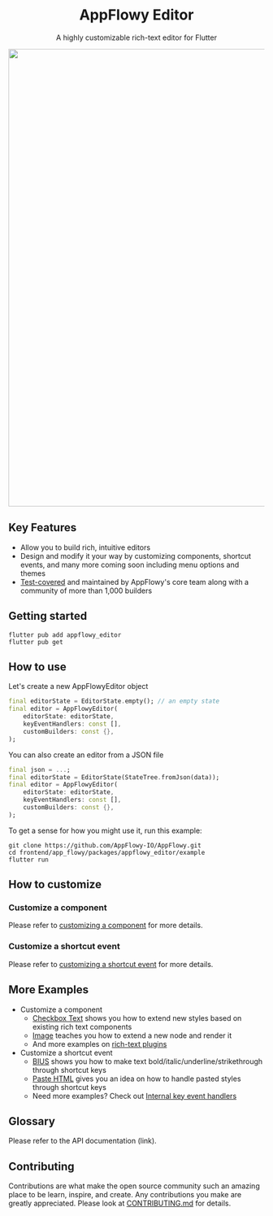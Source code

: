 <!-- 
This README describes the package. If you publish this package to pub.dev,
this README's contents appear on the landing page for your package.

For information about how to write a good package README, see the guide for
[writing package pages](https://dart.dev/guides/libraries/writing-package-pages). 

For general information about developing packages, see the Dart guide for
[creating packages](https://dart.dev/guides/libraries/create-library-packages)
and the Flutter guide for
[developing packages and plugins](https://flutter.dev/developing-packages). 
-->

<h1 align="center"><b>AppFlowy Editor</b></h1>

<p align="center">A highly customizable rich-text editor for Flutter</p>


<div align="center">
    <img src="https://raw.githubusercontent.com/LucasXu0/AppFlowy/documentation/appflowy_editor/frontend/app_flowy/packages/appflowy_editor/documentation/images/example.png" width = "900"/>
</div>

## Key Features

* Allow you to build rich, intuitive editors
* Design and modify it your way by customizing components, shortcut events, and many more coming soon including menu options and themes
* [Test-covered](https://github.com/LucasXu0/AppFlowy/blob/documentation/appflowy_editor/frontend/app_flowy/packages/appflowy_editor/documentation/testing.md) and maintained by AppFlowy's core team along with a community of more than 1,000 builders


## Getting started

```shell
flutter pub add appflowy_editor
flutter pub get
```

## How to use

Let's create a new AppFlowyEditor object 
```dart
final editorState = EditorState.empty(); // an empty state
final editor = AppFlowyEditor(
    editorState: editorState,
    keyEventHandlers: const [],
    customBuilders: const {},
);
```

You can also create an editor from a JSON file
```dart
final json = ...;
final editorState = EditorState(StateTree.fromJson(data));
final editor = AppFlowyEditor(
    editorState: editorState,
    keyEventHandlers: const [],
    customBuilders: const {},
);
```

To get a sense for how you might use it, run this example:
```shell
git clone https://github.com/AppFlowy-IO/AppFlowy.git
cd frontend/app_flowy/packages/appflowy_editor/example
flutter run
```


## How to customize 
### Customize a component
Please refer to [customizing a component](documentation/customizing.md#customizing-a-custom-component) for more details.


### Customize a shortcut event
Please refer to [customizing a shortcut event](documentation/customizing.md#customizing-a-custom-shortcut-event) for more details.

## More Examples
* Customize a component
    * [Checkbox Text](https://github.com/LucasXu0/AppFlowy/blob/documentation/appflowy_editor/frontend/app_flowy/packages/appflowy_editor/lib/src/render/rich_text/checkbox_text.dart) shows you how to extend new styles based on existing rich text components
    * [Image](https://github.com/LucasXu0/AppFlowy/blob/documentation/appflowy_editor/frontend/app_flowy/packages/appflowy_editor/example/lib/plugin/image_node_widget.dart) teaches you how to extend a new node and render it
    * And more examples on [rich-text plugins](https://github.com/LucasXu0/AppFlowy/tree/documentation/appflowy_editor/frontend/app_flowy/packages/appflowy_editor/lib/src/render/rich_text)
* Customize a shortcut event
    * [BIUS](https://github.com/LucasXu0/AppFlowy/blob/documentation/appflowy_editor/frontend/app_flowy/packages/appflowy_editor/lib/src/service/internal_key_event_handlers/update_text_style_by_command_x_handler.dart) shows you how to make text bold/italic/underline/strikethrough through shortcut keys
    * [Paste HTML](https://github.com/LucasXu0/AppFlowy/blob/documentation/appflowy_editor/frontend/app_flowy/packages/appflowy_editor/lib/src/service/internal_key_event_handlers/copy_paste_handler.dart) gives you an idea on how to handle pasted styles through shortcut keys
    * Need more examples? Check out [Internal key event handlers](https://github.com/LucasXu0/AppFlowy/tree/documentation/appflowy_editor/frontend/app_flowy/packages/appflowy_editor/lib/src/service/internal_key_event_handlers)

## Glossary
Please refer to the API documentation (link).

## Contributing
Contributions are what make the open source community such an amazing place to be learn, inspire, and create. Any contributions you make are greatly appreciated. Please look at [CONTRIBUTING.md](https://appflowy.gitbook.io/docs/essential-documentation/contribute-to-appflowy/contributing-to-appflowy) for details.
